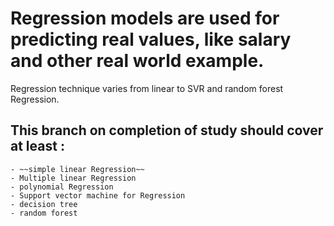 # Regression models are used for predicting real values, like salary and other real world example.
Regression technique varies from linear to SVR and random forest Regression.

## This branch on completion of study should cover at least :
    - ~~simple linear Regression~~
    - Multiple linear Regression
    - polynomial Regression
    - Support vector machine for Regression
    - decision tree
    - random forest
    